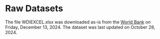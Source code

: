 # Raw Datasets

The file WDIEXCEL.xlsx was downloaded as-is from the [World Bank](https://datacatalog.worldbank.org/search/dataset/0037712/World-Development-Indicators) on Friday, December 13, 2024. The dataset was last updated on October 28, 2024.